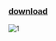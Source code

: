 ### [download](https://github.com/grachyov/yoink-menu-bar/releases/download/1.0.2/yoink.dmg)
![1](https://github.com/grachyov/yoink-menu-bar/assets/7680193/02cb1434-9e67-4273-a80e-896b088c8f5b)
